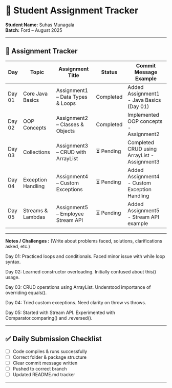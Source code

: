 # 📘 Student Assignment Tracker  

**Student Name:** Suhas Munagala  
**Batch:** Ford – August 2025  

---

## 📅 Assignment Tracker  

| Day   | Topic                | Assignment Title                        | Status    | Commit Message Example                                |
|-------|----------------------|-----------------------------------------|-----------|------------------------------------------------------|
| Day 01 | Core Java Basics     | Assignment1 – Data Types & Loops        | Completed | Added Assignment1 - Java Basics (Day 01)             |
| Day 02 | OOP Concepts         | Assignment2 – Classes & Objects         | Completed | Implemented OOP concepts - Assignment2               |
| Day 03 | Collections          | Assignment3 – CRUD with ArrayList       | ⏳ Pending | Completed CRUD using ArrayList - Assignment3         |
| Day 04 | Exception Handling   | Assignment4 – Custom Exceptions         | ⏳ Pending | Added Assignment4 - Custom Exception Handling        |
| Day 05 | Streams & Lambdas    | Assignment5 – Employee Stream API       | ⏳ Pending | Added Assignment5 - Stream API example               |

---

**Notes / Challenges :** (Write about problems faced, solutions, clarifications asked, etc.)

Day 01: Practiced loops and conditionals. Faced minor issue with while loop syntax.

Day 02: Learned constructor overloading. Initially confused about this() usage.

Day 03: CRUD operations using ArrayList. Understood importance of overriding equals().

Day 04: Tried custom exceptions. Need clarity on throw vs throws.

Day 05: Started with Stream API. Experimented with Comparator.comparing() and .reversed().


---

## ✅ Daily Submission Checklist  

- [ ] Code compiles & runs successfully  
- [ ] Correct folder & package structure  
- [ ] Clear commit message written  
- [ ] Pushed to correct branch  
- [ ] Updated README.md tracker  

---

